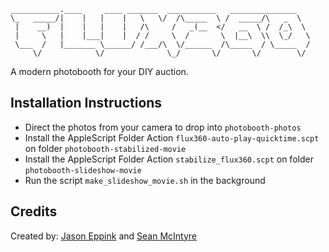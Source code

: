     ___________.____     ____ _______  ___________   _______________   
    \_   _____/|    |   |    |   \   \/  /\_____  \ /  _____/\   _  \  
     |    __)  |    |   |    |   /\     /   _(__  </   __  \ /  /_\  \ 
     |     \   |    |___|    |  / /     \  /       \  |__\  \\  \_/   \
     \___  /   |_______ \______/ /___/\  \/______  /\_____  / \_____  /
         \/            \/              \_/       \/       \/        \/ 

A modern photobooth for your DIY auction.

Installation Instructions
-------------------------

- Direct the photos from your camera to drop into `photobooth-photos`
- Install the AppleScript Folder Action `flux360-auto-play-quicktime.scpt` on folder `photobooth-stabilized-movie`
- Install the AppleScript Folder Action `stabilize_flux360.scpt` on folder `photobooth-slideshow-movie`
- Run the script `make_slideshow_movie.sh` in the background

Credits
-------

Created by: [Jason Eppink](http://jasoneppink.com/) and [Sean McIntyre](http://boxysean.com/)